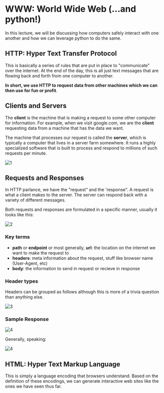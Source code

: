 # WWW: World Wide Web (...and python!)

In this lecture, we will be discussing how computers safely interact with one another and how we can leverage python to do the same.

## HTTP: Hyper Text Transfer Protocol

This is basically a series of rules that are put in place to "communicate" over the internet. At the end of the day, this is all just text messages that are flowing back and forth from one computer to another.

**In short, we use HTTP to request data from other machines which we can then use for fun or profit**.

## Clients and Servers

The **client** is the machine that is making a request to some other computer for information. For example, when we visit google.com, we are the **client** requesting data from a machine that has the data we want.

The machine that processes our request is called the **server**, which is typically a computer that lives in a server farm somewhere. It runs a highly specialized software that is built to process and respond to millions of such requests per minute.

![1](https://dzone.com/storage/temp/3794445-dig-2.png)

## Requests and Responses

In HTTP parlance, we have the "request" and the 'response". A request is what a client makes to the server. The server can respond back with a variety of different messages.

Both requests and responses are formulated in a specific manner, usually it looks like this:

![2](https://dpsvdv74uwwos.cloudfront.net/statics/img/drive/70so2pl_1isfech3j3uy0iow_upjs5twpwu.jpeg)

### Key terms

* **path** or **endpoint** or most generally, **url**: the location on the internet we want to make the request to
* **headers**: meta information about the request, stuff like browser name (User-Agent, etc)
* **body**: the information to send in request or recieve in response

### Header types

Headers can be grouped as follows although this is more of a trivia question than anything else.

![3](https://mdn.mozillademos.org/files/13821/HTTP_Request_Headers2.png)

### Sample Response

![4](https://1.bp.blogspot.com/-TaY2IVbMnlc/V6m0B9LUMRI/AAAAAAAAAgc/2bqzdMOVkcgwG9fG-5uDIJ7VmMLW1EJ9gCEw/s1600/http_response.png)

Generally, speaking:

![4](https://s3.amazonaws.com/cdn.freshdesk.com/data/helpdesk/attachments/production/1046558602/original/requestpacket-body.jpg?1477975936)

## HTML: Hyper Text Markup Language

This is simply a language encoding that browsers understand. Based on the definition of these encodings, we can generate interactive web sites like the ones we have seen thus far.
